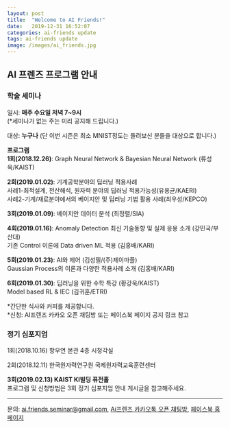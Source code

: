 ```yaml
---
layout: post
title:  "Welcome to AI Friends!"
date:   2019-12-31 16:52:07
categories: ai-friends update
tags: ai-friends update
image: /images/ai_friends.jpg
---
```

## AI 프렌즈 프로그램 안내


### 학술 세미나  
일시: **매주 수요일 저녁 7~9시**  
(*세미나가 없는 주는 미리 공지해 드립니다.)  

대상: **누구나** (단 이번 시즌은 최소 MNIST정도는 돌려보신 분들을 대상으로 합니다.)  

**프로그램**  
**1회(2018.12.26)**: Graph Neural Network & Bayesian Neural Network (류성옥/KAIST)  

**2회(2019.01.02)**: 기계공학분야의 딥러닝 적용사례  
                 사례1-최적설계, 전산해석, 원자력 분야의 딥러닝 적용가능성(유용균/KAERI)  
                 사례2-기계/재료분야에서의 베이지안 및 딥러닝 기법 활용 사례(최우성/KEPCO)  
                 
**3회(2019.01.09)**: 베이지안 데이터 분석 (최정렬/SIA)  

**4회(2019.01.16)**: Anomaly Detection 최신 기술동향 및 실제 응용 소개 (강민국/부산대)  
                 기존 Control 이론에 Data driven ML 적용 (김홍배/KARI)  
                 
**5회(2019.01.23)**: AI와 제어 (김성필/(주)제이마플)  
                 Gaussian Process의 이론과 다양한 적용사례 소개 (김홍배/KARI)  
                 
**6회(2019.01.30)**: 딥러닝을 위한 수학 특강 (황강욱/KAIST)  
                 Model based RL & IEC (김귀훈/ETRI)  
                 
                
               

*간단한 식사와 커피를 제공합니다.  
*신청: AI프렌즈 카카오 오픈 채팅방 또는 페이스북 페이지 공지 링크 참고   

### 정기 심포지엄  

1회(2018.10.16) 항우연 본관 4층 시청각실  

2회(2018.12.11) 한국원자력연구원 국제원자력교육훈련센터  

**3회(2019.02.13) KAIST KI빌딩 퓨전홀**  
프로그램 및 신청방법은 3회 정기 심포지엄 안내 게시글을 참고해주세요.  

***
문의: ai.friends.seminar@gmail.com,
[Ai프렌즈 카카오톡 오픈 채팅방][kakao_ai],
[페이스북 홈페이지][facebook_ai]

[kakao_ai]:     https://open.kakao.com/o/ggewxi2
[facebook_ai]:  https://www.facebook.com/groups/aifriend/
